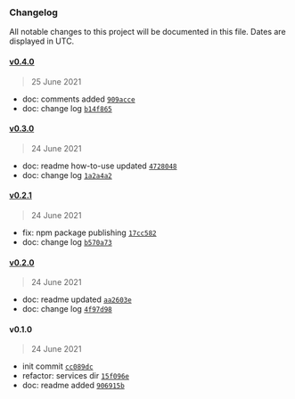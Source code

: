 ### Changelog

All notable changes to this project will be documented in this file. Dates are displayed in UTC.

#### [v0.4.0](https://github.com/saostad/mssql-change-tracking/compare/v0.3.0...v0.4.0)

> 25 June 2021

- doc: comments added [`909acce`](https://github.com/saostad/mssql-change-tracking/commit/909acce1aad04f364e87930511b726b39e7e9740)
- doc: change log [`b14f865`](https://github.com/saostad/mssql-change-tracking/commit/b14f86546947460078dd3823e09bd14d1b088ef0)

#### [v0.3.0](https://github.com/saostad/mssql-change-tracking/compare/v0.2.1...v0.3.0)

> 24 June 2021

- doc: readme how-to-use updated [`4728048`](https://github.com/saostad/mssql-change-tracking/commit/472804814014a8f24ac52c50e42ef0516358778b)
- doc: change log [`1a2a4a2`](https://github.com/saostad/mssql-change-tracking/commit/1a2a4a2fbdd9ca92bbe87620eac4d143d06f9f52)

#### [v0.2.1](https://github.com/saostad/mssql-change-tracking/compare/v0.2.0...v0.2.1)

> 24 June 2021

- fix: npm package publishing [`17cc582`](https://github.com/saostad/mssql-change-tracking/commit/17cc5822740efe347ef6730048e6720468510a8f)
- doc: change log [`b570a73`](https://github.com/saostad/mssql-change-tracking/commit/b570a732aa7b4aa43ced4155d05d6e68186b34f3)

#### [v0.2.0](https://github.com/saostad/mssql-change-tracking/compare/v0.1.0...v0.2.0)

> 24 June 2021

- doc: readme updated [`aa2603e`](https://github.com/saostad/mssql-change-tracking/commit/aa2603ef894c9ee7928baefe6cfbef01625a9233)
- doc: change log [`4f97d98`](https://github.com/saostad/mssql-change-tracking/commit/4f97d98ad184b1f3ee1b1705f1c2b780397a7324)

#### v0.1.0

> 24 June 2021

- init commit [`cc089dc`](https://github.com/saostad/mssql-change-tracking/commit/cc089dcab2b2ab69962fcee1a3a3545c11c77cb9)
- refactor: services dir [`15f096e`](https://github.com/saostad/mssql-change-tracking/commit/15f096ec1090ad58ea560685e15db15558c50185)
- doc: readme added [`906915b`](https://github.com/saostad/mssql-change-tracking/commit/906915b214851833353152f6dc3181754d9de9f5)
